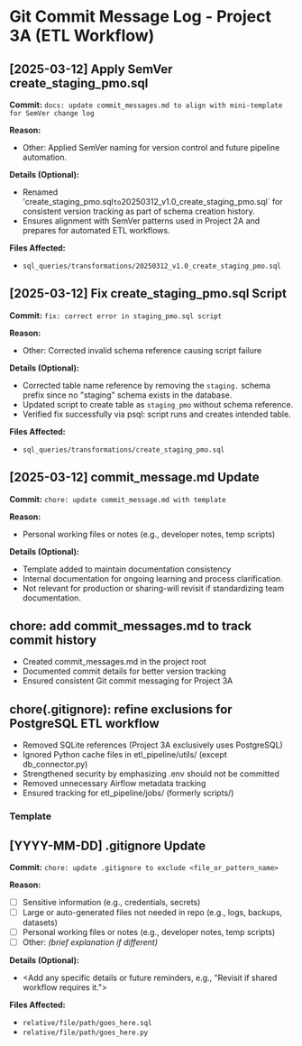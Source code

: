 # Git Commit Message Log - Project 3A (ETL Workflow)

## [2025-03-12] Apply SemVer create_staging_pmo.sql

**Commit:** `docs: update commit_messages.md to align with mini-template for SemVer change log`

**Reason:**  
- Other: Applied SemVer naming for version control and future pipeline automation.

**Details (Optional):**  
- Renamed 'create_staging_pmo.sql` to `20250312_v1.0_create_staging_pmo.sql` for consistent version tracking as part of schema creation history.
- Ensures alignment with SemVer patterns used in Project 2A and prepares for automated ETL workflows.

**Files Affected:**
- `sql_queries/transformations/20250312_v1.0_create_staging_pmo.sql`



## [2025-03-12] Fix create_staging_pmo.sql Script

**Commit:** `fix: correct error in staging_pmo.sql script`

**Reason:**  
- Other: Corrected invalid schema reference causing script failure

**Details (Optional):**  
- Corrected table name reference by removing the `staging.` schema prefix since no "staging" schema exists in the database.
- Updated script to create table as `staging_pmo` without schema reference.
- Verified fix successfully via psql: script runs and creates intended table.

**Files Affected:**
- `sql_queries/transformations/create_staging_pmo.sql`


## [2025-03-12] commit_message.md Update

**Commit:** `chore: update commit_message.md with template`

**Reason:**  
- Personal working files or notes (e.g., developer notes, temp scripts)


**Details (Optional):**  
- Template added to maintain documentation consistency
- Internal documentation for ongoing learning and process clarification.
- Not relevant for production or sharing-will revisit if standardizing team documentation.

## chore: add commit_messages.md to track commit history  

- Created commit_messages.md in the project root  
- Documented commit details for better version tracking  
- Ensured consistent Git commit messaging for Project 3A  


## chore(.gitignore): refine exclusions for PostgreSQL ETL workflow
- Removed SQLite references (Project 3A exclusively uses PostgreSQL)
- Ignored Python cache files in etl_pipeline/utils/ (except db_connector.py)
- Strengthened security by emphasizing .env should not be committed
- Removed unnecessary Airflow metadata tracking
- Ensured tracking for etl_pipeline/jobs/ (formerly scripts/)

### Template

## [YYYY-MM-DD] .gitignore Update

**Commit:** `chore: update .gitignore to exclude <file_or_pattern_name>`

**Reason:**  
- [ ] Sensitive information (e.g., credentials, secrets)
- [ ] Large or auto-generated files not needed in repo (e.g., logs, backups, datasets)
- [ ] Personal working files or notes (e.g., developer notes, temp scripts)
- [ ] Other: _(brief explanation if different)_

**Details (Optional):**  
- <Add any specific details or future reminders, e.g., "Revisit if shared workflow requires it.">

**Files Affected:**
- `relative/file/path/goes_here.sql`
- `relative/file/path/goes_here.py`

